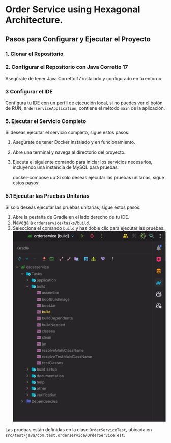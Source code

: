 # Order Service using Hexagonal Architecture. 

## Pasos para Configurar y Ejecutar el Proyecto

### 1. Clonar el Repositorio


### 2. Configurar el Repositorio con Java Corretto 17
Asegúrate de tener Java Corretto 17 instalado y configurado en tu entorno.

### 3 Configurar el IDE
Configura tu IDE con un perfil de ejecución local, si no puedes ver el botón de RUN, `OrderserviceApplication`,  contiene el método `main` de la aplicación.

### 5. Ejecutar el Servicio Completo
Si deseas ejecutar el servicio completo, sigue estos pasos:

1. Asegúrate de tener Docker instalado y en funcionamiento.
2. Abre una terminal y navega al directorio del proyecto.
3. Ejecuta el siguiente comando para iniciar los servicios necesarios, incluyendo una instancia de MySQL para pruebas:

    docker-compose up
Si solo deseas ejecutar las pruebas unitarias, sigue estos pasos:

### 5.1 Ejecutar las Pruebas Unitarias
Si solo deseas ejecutar las pruebas unitarias, sigue estos pasos:

1. Abre la pestaña de Gradle en el lado derecho de tu IDE.
2. Navega a `orderservice/tasks/build`.
3. Selecciona el comando `build` y haz doble clic para ejecutar las pruebas. ![Run Tasks using Gradle ](info/ExampleGradle.png)


Las pruebas están definidas en la clase `OrderServiceTest`, ubicada en `src/test/java/com.test.orderservice/OrderServiceTest`.

